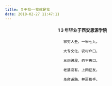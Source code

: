 ```yaml
---
title: 关于我——我就是我
date: 2018-02-27 11:47:11
---
```


<h4 style='text-align: center;'>&nbsp;&nbsp;1 3 年毕业于西安思源学院</h4>

<div style="text-align: center;">

	家穷人丑，一米七九，

	大专文化，农村户口，

	三间破屋，药不离口，

	老婆没有，上网征友，

	革命道路，并肩携手。

</div>